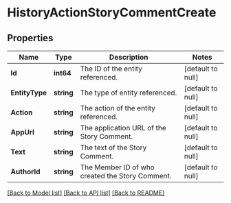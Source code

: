 # HistoryActionStoryCommentCreate

## Properties
Name | Type | Description | Notes
------------ | ------------- | ------------- | -------------
**Id** | **int64** | The ID of the entity referenced. | [default to null]
**EntityType** | **string** | The type of entity referenced. | [default to null]
**Action** | **string** | The action of the entity referenced. | [default to null]
**AppUrl** | **string** | The application URL of the Story Comment. | [default to null]
**Text** | **string** | The text of the Story Comment. | [default to null]
**AuthorId** | **string** | The Member ID of who created the Story Comment. | [default to null]

[[Back to Model list]](../README.md#documentation-for-models) [[Back to API list]](../README.md#documentation-for-api-endpoints) [[Back to README]](../README.md)

